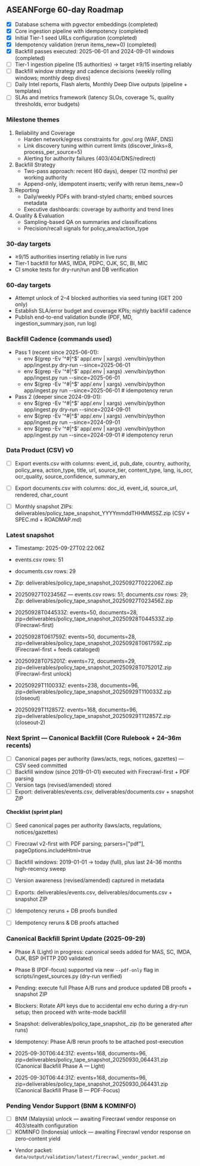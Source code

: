 ## ASEANForge 60-day Roadmap

- [x] Database schema with pgvector embeddings (completed)
- [x] Core ingestion pipeline with idempotency (completed)
- [x] Initial Tier-1 seed URLs configuration (completed)
- [x] Idempotency validation (rerun items_new=0) (completed)
- [x] Backfill passes executed: 2025-06-01 and 2024-09-01 windows (completed)
- [ ] Tier-1 ingestion pipeline (15 authorities) → target ≥9/15 inserting reliably
- [ ] Backfill window strategy and cadence decisions (weekly rolling windows; monthly deep dives)
- [ ] Daily Intel reports, Flash alerts, Monthly Deep Dive outputs (pipeline + templates)
- [ ] SLAs and metrics framework (latency SLOs, coverage %, quality thresholds, error budgets)

### Milestone themes
1. Reliability and Coverage
   - Harden network/egress constraints for .gov/.org (WAF, DNS)
   - Link discovery tuning within current limits (discover_links=8, process_per_source=5)
   - Alerting for authority failures (403/404/DNS/redirect)
2. Backfill Strategy
   - Two-pass approach: recent (60 days), deeper (12 months) per working authority
   - Append-only, idempotent inserts; verify with rerun items_new=0
3. Reporting
   - Daily/weekly PDFs with brand-styled charts; embed sources metadata
   - Executive dashboards: coverage by authority and trend lines
4. Quality & Evaluation
   - Sampling-based QA on summaries and classifications
   - Precision/recall signals for policy_area/action_type

### 30-day targets
- ≥9/15 authorities inserting reliably in live runs
- Tier-1 backfill for MAS, IMDA, PDPC, OJK, SC, BI, MIC
- CI smoke tests for dry-run/run and DB verification

### 60-day targets
- Attempt unlock of 2–4 blocked authorities via seed tuning (GET 200 only)
- Establish SLA/error budget and coverage KPIs; nightly backfill cadence
- Publish end-to-end validation bundle (PDF, MD, ingestion_summary.json, run log)

### Backfill Cadence (commands used)
- Pass 1 (recent since 2025-06-01):
  - env $(grep -Ev '^#|^$' app/.env | xargs) .venv/bin/python app/ingest.py dry-run --since=2025-06-01
  - env $(grep -Ev '^#|^$' app/.env | xargs) .venv/bin/python app/ingest.py run --since=2025-06-01
  - env $(grep -Ev '^#|^$' app/.env | xargs) .venv/bin/python app/ingest.py run --since=2025-06-01  # idempotency rerun
- Pass 2 (deeper since 2024-09-01):
  - env $(grep -Ev '^#|^$' app/.env | xargs) .venv/bin/python app/ingest.py dry-run --since=2024-09-01
  - env $(grep -Ev '^#|^$' app/.env | xargs) .venv/bin/python app/ingest.py run --since=2024-09-01
  - env $(grep -Ev '^#|^$' app/.env | xargs) .venv/bin/python app/ingest.py run --since=2024-09-01  # idempotency rerun

### Data Product (CSV) v0
- [ ] Export events.csv with columns: event_id, pub_date, country, authority, policy_area, action_type, title, url, source_tier, content_type, lang, is_ocr, ocr_quality, source_confidence, summary_en
- [ ] Export documents.csv with columns: doc_id, event_id, source_url, rendered, char_count
- [ ] Monthly snapshot ZIPs: deliverables/policy_tape_snapshot_YYYYmmddTHHMMSSZ.zip (CSV + SPEC.md + ROADMAP.md)


### Latest snapshot
- Timestamp: 2025-09-27T02:22:06Z
- events.csv rows: 51
- documents.csv rows: 29
- Zip: deliverables/policy_tape_snapshot_20250927T022206Z.zip

- 20250927T023456Z — events.csv rows: 51; documents.csv rows: 29; Zip: deliverables/policy_tape_snapshot_20250927T023456Z.zip
- 20250928T044533Z: events=50, documents=28, zip=deliverables/policy_tape_snapshot_20250928T044533Z.zip (Firecrawl-first)
- 20250928T061759Z: events=50, documents=28, zip=deliverables/policy_tape_snapshot_20250928T061759Z.zip (Firecrawl-first + feeds cataloged)
- 20250928T075201Z: events=72, documents=29, zip=deliverables/policy_tape_snapshot_20250928T075201Z.zip (Firecrawl-first unlock)
- 20250929T110033Z: events=238, documents=96, zip=deliverables/policy_tape_snapshot_20250929T110033Z.zip (closeout)

- 20250929T112857Z: events=168, documents=96, zip=deliverables/policy_tape_snapshot_20250929T112857Z.zip (closeout-2)


### Next Sprint — Canonical Backfill (Core Rulebook + 24–36m recents)
- [ ] Canonical pages per authority (laws/acts, regs, notices, gazettes) — CSV seed committed
- [ ] Backfill window (since 2019-01-01) executed with Firecrawl-first + PDF parsing
- [ ] Version tags (revised/amended) stored
- [ ] Export: deliverables/events.csv, deliverables/documents.csv + snapshot ZIP

#### Checklist (sprint plan)
- [ ] Seed canonical pages per authority (laws/acts, regulations, notices/gazettes)
- [ ] Firecrawl v2-first with PDF parsing; parsers=["pdf"], pageOptions.includeHtml=true
- [ ] Backfill windows: 2019-01-01 → today (full), plus last 24–36 months high-recency sweep
- [ ] Version awareness (revised/amended) captured in metadata
- [ ] Exports: deliverables/events.csv, deliverables/documents.csv + snapshot ZIP
- [ ] Idempotency reruns + DB proofs bundled

- [ ] Idempotency reruns & DB proofs attached


### Canonical Backfill Sprint Update (2025-09-29)
- Phase A (Light) in progress: canonical seeds added for MAS, SC, IMDA, OJK, BSP (HTTP 200 validated)
- Phase B (PDF-focus) supported via new `--pdf-only` flag in scripts/ingest_sources.py (dry-run verified)
- Pending: execute full Phase A/B runs and produce updated DB proofs + snapshot ZIP
- Blockers: Rotate API keys due to accidental env echo during a dry-run setup; then proceed with write-mode backfill
- Snapshot: deliverables/policy_tape_snapshot_<TS>.zip (to be generated after runs)
- Idempotency: Phase A/B rerun proofs to be attached post-execution


- 2025-09-30T06:44:31Z: events=168, documents=96, zip=deliverables/policy_tape_snapshot_20250930_064431.zip (Canonical Backfill Phase A — Light)
- 2025-09-30T06:44:31Z: events=168, documents=96, zip=deliverables/policy_tape_snapshot_20250930_064431.zip (Canonical Backfill Phase B — PDF-Focus)

### Pending Vendor Support (BNM & KOMINFO)
- [ ] BNM (Malaysia) unlock — awaiting Firecrawl vendor response on 403/stealth configuration
- [ ] KOMINFO (Indonesia) unlock — awaiting Firecrawl vendor response on zero-content yield
- Vendor packet: `data/output/validation/latest/firecrawl_vendor_packet.md`
